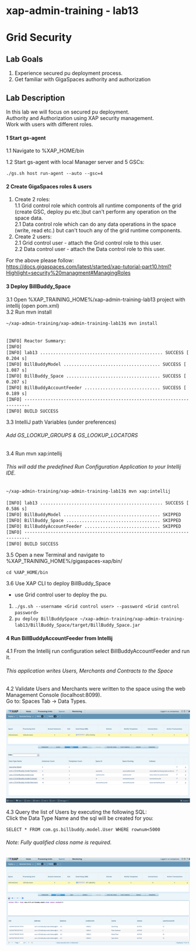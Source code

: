 # xap-admin-training - lab13

# Grid Security

## Lab Goals

1. Experience secured pu deployment process. <br />
2. Get familiar with GigaSpaces authority and authorization <br />

## Lab Description
In this lab we will focus on secured pu deployment.<br>
Authority and Authorization using XAP security management.<br>
Work with users with different roles.<br>


#### 1	Start gs-agent

1.1 Navigate to %XAP_HOME/bin <br />
        
1.2 Start gs-agent with local Manager server and 5 GSCs:

    ./gs.sh host run-agent --auto --gsc=4
    
#### 2	Create GigaSpaces roles & users

1. Create 2 roles:<br>
1.1 Grid control role which controls all runtime components of the grid (create GSC, deploy pu etc.)but can't perform any operation on the space data.<br>
2.1 Data control role which can do any data operations in the space (write, read etc.) but can't touch any of the grid runtime components.<br>
2. Create 2 users:<br>
2.1 Grid control user - attach the Grid control role to this user.<br>
2.2 Data control user - attach the Data control role to this user.<br>

For the above please follow:<br>
https://docs.gigaspaces.com/latest/started/xap-tutorial-part10.html?Highlight=security%20managment#ManagingRoles

#### 3	Deploy BillBuddy_Space
    
3.1 Open %XAP_TRAINING_HOME%/xap-admin-training-lab13 project with intellij (open pom.xml) <br />
3.2 Run mvn install <br />

    ~/xap-admin-training/xap-admin-training-lab13$ mvn install
    
    
    [INFO] Reactor Summary:
    [INFO] 
    [INFO] lab13 ............................................... SUCCESS [  0.204 s]
    [INFO] BillBuddyModel ..................................... SUCCESS [  1.087 s]
    [INFO] BillBuddy_Space .................................... SUCCESS [  0.207 s]
    [INFO] BillBuddyAccountFeeder ............................. SUCCESS [  0.189 s]
    [INFO] ------------------------------------------------------------------------
    [INFO] BUILD SUCCESS

3.3 IntelliJ path Variables (under preferences)

###### Add GS_LOOKUP_GROUPS & GS_LOOKUP_LOCATORS

3.4 Run mvn xap:intellij

###### This will add the predefined Run Configuration Application to your Intellij IDE.

    ~/xap-admin-training/xap-admin-training-lab13$ mvn xap:intellij
    
    [INFO] lab13 ............................................... SUCCESS [  0.586 s]
    [INFO] BillBuddyModel ..................................... SKIPPED
    [INFO] BillBuddy_Space .................................... SKIPPED
    [INFO] BillBuddyAccountFeeder ............................. SKIPPED
    [INFO] ------------------------------------------------------------------------
    [INFO] BUILD SUCCESS

3.5 Open a new Terminal and navigate to %XAP_TRAINING_HOME%/gigaspaces-xap/bin/ <br />

    cd %XAP_HOME/bin
           
3.6 Use XAP CLI to deploy BillBuddy_Space <br>
* use Grid control user to deploy the pu.

1.  `./gs.sh --username <Grid control user> --password <Grid control password>`
2.  `pu deploy BillBuddySpace ~/xap-admin-training/xap-admin-training-lab13/BillBuddy_Space/target/BillBuddy_Space.jar` 

#### 4	Run BillBuddyAccountFeeder from Intellij

4.1 From the Intellij run configuration select BillBuddyAccountFeeder and run it.

###### This application writes Users, Merchants and Contracts to the Space
 
4.2 Validate Users and Merchants were written to the space using the web Management Console (localhost:8099). <br />
 Go to: Spaces Tab -> Data Types. <br />
 
![Screenshot](Pictures/Picture1.png)

4.3 Query the list of Users by executing the following SQL: <br />
Click the Data Type Name and the sql will be created for you: <br />

    SELECT * FROM com.gs.billbuddy.model.User WHERE rownum<5000
    
###### Note: Fully qualified class name is required.

![Screenshot](Pictures/Picture2.png)

